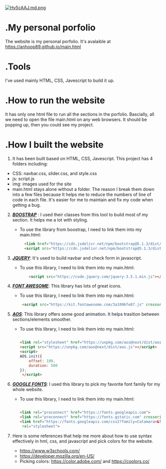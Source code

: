 <a href="https://freeimage.host/i/Hv5cAAJ"><img src="https://iili.io/Hv5cAAJ.md.png" alt="Hv5cAAJ.md.png" border="0"></a>
# .My personal porfolio
The website is my personal porfolio. It's avalaible at https://anhoop89.github.io/main.html
# .Tools
I've used mainly HTML, CSS, Javescript to build it up. 
# .How to run the website
It has only one html file to run all the sections in the porfolio. Bascially, all we need to open the file main.html on any web browsers. It should be popping up, then you could see my project. 
# .How I built the website
1. It has been built based on HTML, CSS, Javescript. This project has 4 folders including:
- CSS: navbar.css, slider.css, and style.css
- js: script.js
- img: images used for the site
- main.html stays alone without a folder. 
The reason I break them down into a few files because It helps me to reduce the numbers of line of code in each file. It's easier for me to maintain and fix my code when getting a bug. 
2. [***BOOSTRAP***](https://getbootstrap.com/) : I used their classes from this tool to build most of my section. It helps me a lot with styling. 

    - To use the library from boostrap, I need to link them into my main.html:

        ```html
          <link href="https://cdn.jsdelivr.net/npm/bootstrap@5.1.3/dist/css/bootstrap.min.css" rel="stylesheet">
          <script src="https://cdn.jsdelivr.net/npm/bootstrap@5.1.3/dist/js/bootstrap.bundle.min.js"></script>

3. [***JQUERY***](https://jquery.com/): It's used to build navbar and check form in javascript. 
    - To use this library, I need to link them into my main.html:
        ```html
            <script src="https://code.jquery.com/jquery-3.5.1.min.js"></script>

4. [***FONT AWESOME***](https://fontawesome.com/): This library has lots of great icons.
    - To use this library, I need to link them into my main.html:
        ```html
         <script src="https://kit.fontawesome.com/3a1096fe87.js" crossorigin="anonymous"></script>

5.  [***AOS***](https://michalsnik.github.io/aos/): This library offers some good animation. It helps trasition between sections/elements smoother.

      - To use this library, I need to link them into my main.html:

        ```html

        <link rel="stylesheet" href="https://unpkg.com/aos@next/dist/aos.css" />
        <script src="https://unpkg.com/aos@next/dist/aos.js"></script>
        <script>
        AOS.init({
            offset: 100,
            duration: 500
        });
         </script>
        ```
 6. [***GOOGLE FONTS***](https://fonts.google.com/): I used this library to pick my favorite font family for my whole website. 
      - To use this library, I need to link them into my main.html:
         
         ```html

         <link rel="preconnect" href="https://fonts.googleapis.com">
         <link rel="preconnect" href="https://fonts.gstatic.com" crossorigin>
         <link href="https://fonts.googleapis.com/css2?family=Catamaran&family=Nanum+Gothic+Coding&display=swap"
          rel="stylesheet">
         
     
7. Here is some references that help me more about how to use syntax effectively in hml, css, and javascript and pick colors for the website. 
    - https://www.w3schools.com/
    - https://developer.mozilla.org/en-US/
    - Picking colors: https://color.adobe.com/ and https://coolors.co/

